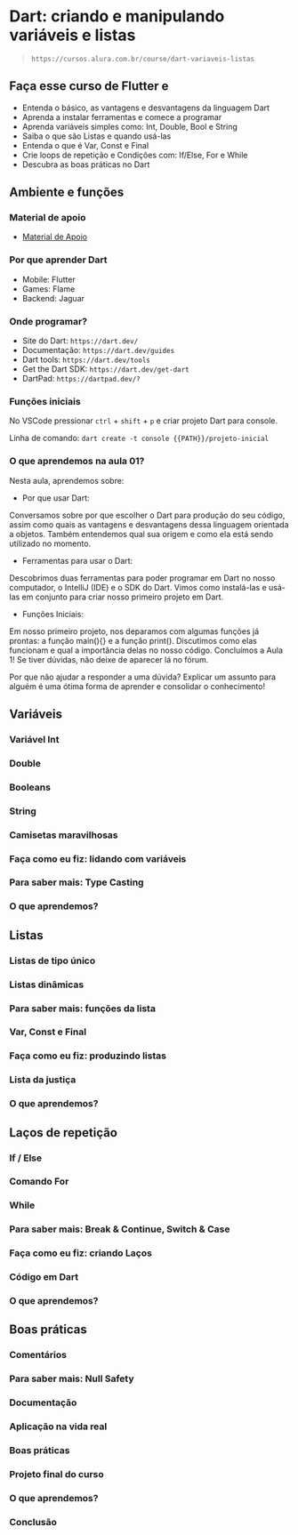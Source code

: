 # Dart: criando e manipulando variáveis e listas

> `https://cursos.alura.com.br/course/dart-variaveis-listas`

## Faça esse curso de Flutter e

- Entenda o básico, as vantagens e desvantagens da linguagem Dart
- Aprenda a instalar ferramentas e comece a programar
- Aprenda variáveis simples como: Int, Double, Bool e String
- Saiba o que são Listas e quando usá-las
- Entenda o que é Var, Const e Final
- Crie loops de repetição e Condições com: If/Else, For e While
- Descubra as boas práticas no Dart

## Ambiente e funções

### Material de apoio

- [Material de Apoio](./resources/material-de-apoio-curso-alura-dart_primeiros-passos.pdf)

### Por que aprender Dart

- Mobile: Flutter
- Games: Flame
- Backend: Jaguar

### Onde programar?

- Site do Dart: `https://dart.dev/`
- Documentação: `https://dart.dev/guides`
- Dart tools: `https://dart.dev/tools`
- Get the Dart SDK: `https://dart.dev/get-dart`
- DartPad: `https://dartpad.dev/?`

### Funções iniciais

No VSCode pressionar `ctrl` + `shift` + `p` e criar projeto Dart para console.

Linha de comando: `dart create -t console {{PATH}}/projeto-inicial`

### O que aprendemos na aula 01?

Nesta aula, aprendemos sobre:

- Por que usar Dart:

Conversamos sobre por que escolher o Dart para produção do seu código, assim como quais as vantagens e desvantagens dessa linguagem orientada a objetos. Também entendemos qual sua origem e como ela está sendo utilizado no momento.

- Ferramentas para usar o Dart:

Descobrimos duas ferramentas para poder programar em Dart no nosso computador, o IntelliJ (IDE) e o SDK do Dart. Vimos como instalá-las e usá-las em conjunto para criar nosso primeiro projeto em Dart.

- Funções Iniciais:

Em nosso primeiro projeto, nos deparamos com algumas funções já prontas: a função main(){} e a função print(). Discutimos como elas funcionam e qual a importância delas no nosso código.
Concluímos a Aula 1! Se tiver dúvidas, não deixe de aparecer lá no fórum.

Por que não ajudar a responder a uma dúvida? Explicar um assunto para alguém é uma ótima forma de aprender e consolidar o conhecimento!

## Variáveis

### Variável Int

### Double

### Booleans

### String

### Camisetas maravilhosas

### Faça como eu fiz: lidando com variáveis

### Para saber mais: Type Casting

### O que aprendemos?

## Listas

### Listas de tipo único

### Listas dinâmicas

### Para saber mais: funções da lista

### Var, Const e Final

### Faça como eu fiz: produzindo listas

### Lista da justiça

### O que aprendemos?

## Laços de repetição

### If / Else

### Comando For

### While

### Para saber mais: Break & Continue, Switch & Case

### Faça como eu fiz: criando Laços

### Código em Dart

### O que aprendemos?

## Boas práticas

### Comentários

### Para saber mais: Null Safety

### Documentação

### Aplicação na vida real

### Boas práticas

### Projeto final do curso

### O que aprendemos?

### Conclusão

